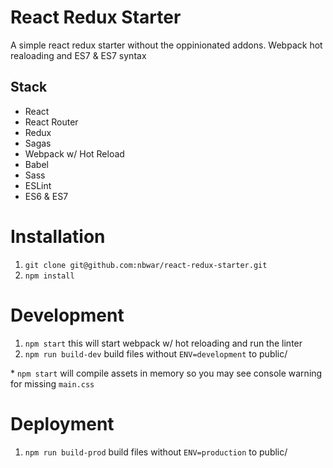 
# React Redux Starter

A simple react redux starter without the oppinionated addons. Webpack hot realoading and ES7 & ES7 syntax


## Stack

+ React
+ React Router
+ Redux
+ Sagas
+ Webpack w/ Hot Reload
+ Babel
+ Sass
+ ESLint
+ ES6 & ES7

# Installation
1. `git clone git@github.com:nbwar/react-redux-starter.git`
2. `npm install`

# Development

1. `npm start` this will start webpack w/ hot reloading and run the linter
1. `npm run build-dev` build files without `ENV=development` to public/

\* `npm start` will compile assets in memory so you may see console warning for missing `main.css`

# Deployment
1. `npm run build-prod` build files without `ENV=production` to public/


